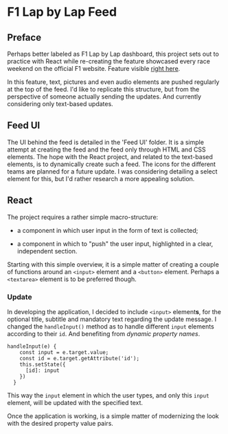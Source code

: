 # F1 Lap by Lap Feed

<!-- Link to the work-in-progress pen right [here](). -->

## Preface

Perhaps better labeled as F1 Lap by Lap dashboard, this project sets out to practice with React while re-creating the feature showcased every race weekend on the official F1 website. Feature visible [right here](https://www.formula1.com/en/latest/article.live-coverage-formula-1-gran-premio-de-mexico-2018.RxEqYqq6seouW4sOSUuw0.html).

In this feature, text, pictures and even audio elements are pushed regularly at the top of the feed. I'd like to replicate this structure, but from the perspective of someone actually sending the updates. And currently considering only text-based updates.

## Feed UI

The UI behind the feed is detailed in the 'Feed UI' folder. It is a simple attempt at creating the feed and the feed only through HTML and CSS elements. The hope with the React project, and related to the text-based elements, is to dynamically create such a feed. The icons for the different teams are planned for a future update. I was considering detailing a select element for this, but I'd rather research a more appealing solution.

## React

The project requires a rather simple macro-structure:

- a component in which user input in the form of text is collected;

- a component in which to "push" the user input, highlighted in a clear, independent section.

Starting with this simple overview, it is a simple matter of creating a couple of functions around an `<input>` element and a `<button>` element. Perhaps a `<textarea>` element is to be preferred though.

### Update

In developing the application, I decided to include `<input>` element**s**, for the optional title, subtitle and mandatory text regarding the update message. I changed the `handleInput()` method as to handle different `input` elements according to their `id`. And benefiting from _dynamic property names_.

```JS
handleInput(e) {
    const input = e.target.value;
    const id = e.target.getAttribute('id');
    this.setState({
      [id]: input
    })
  }
```

This way the `input` element in which the user types, and only this `input` element, will be updated with the specified text.

Once the application is working, is a simple matter of modernizing the look with the desired property value pairs.
